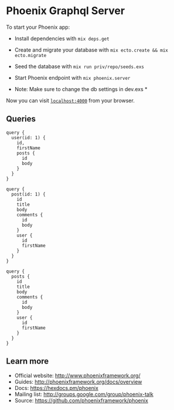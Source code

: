 # Phoenix Graphql Server

To start your Phoenix app:

  * Install dependencies with `mix deps.get`
  * Create and migrate your database with `mix ecto.create && mix ecto.migrate`
  * Seed the database with `mix run priv/repo/seeds.exs`
  * Start Phoenix endpoint with `mix phoenix.server`

* Note: Make sure to change the db settings in dev.exs *

Now you can visit [`localhost:4000`](http://localhost:4000) from your browser.

## Queries

```
query {
  user(id: 1) {
    id,
    firstName
    posts {
      id
      body
    }
  }
}
```

```
query {
  post(id: 1) {
    id
    title
    body
    comments {
      id
      body
    }
    user {
      id
      firstName
    }
  }
}
```

```
query {
  posts {
    id
    title
    body
    comments {
      id
      body
    }
    user {
      id
      firstName
    }
  }
}
```

## Learn more

  * Official website: http://www.phoenixframework.org/
  * Guides: http://phoenixframework.org/docs/overview
  * Docs: https://hexdocs.pm/phoenix
  * Mailing list: http://groups.google.com/group/phoenix-talk
  * Source: https://github.com/phoenixframework/phoenix
